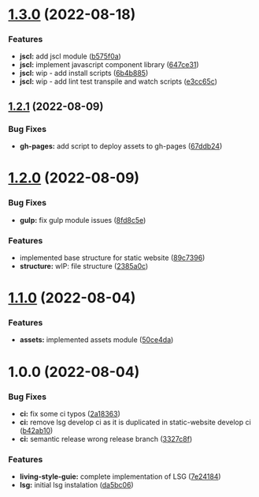 # [1.3.0](https://github.com/paulAlexSerban/tpl--static-website/compare/v1.2.1...v1.3.0) (2022-08-18)


### Features

* **jscl:** add jscl module ([b575f0a](https://github.com/paulAlexSerban/tpl--static-website/commit/b575f0a2b3589cc147cec5ca3b7b7204f5dceaca))
* **jscl:** implement javascript component library ([647ce31](https://github.com/paulAlexSerban/tpl--static-website/commit/647ce315757195299c2ccbdfa4fec941f0255363))
* **jscl:** wip - add install scripts ([6b4b885](https://github.com/paulAlexSerban/tpl--static-website/commit/6b4b885f2df16234335c13c5adf5277a3d91aed4))
* **jscl:** wip - add lint test transpile and watch scripts ([e3cc65c](https://github.com/paulAlexSerban/tpl--static-website/commit/e3cc65c5e1465acc6b060c41c0c8530b9bfe075a))

## [1.2.1](https://github.com/paulAlexSerban/tpl--static-website/compare/v1.2.0...v1.2.1) (2022-08-09)


### Bug Fixes

* **gh-pages:** add script to deploy assets to gh-pages ([67ddb24](https://github.com/paulAlexSerban/tpl--static-website/commit/67ddb249afd9b45c3c2ea4ed0355020e3a810b12))

# [1.2.0](https://github.com/paulAlexSerban/tpl--static-website/compare/v1.1.0...v1.2.0) (2022-08-09)


### Bug Fixes

* **gulp:** fix gulp module issues ([8fd8c5e](https://github.com/paulAlexSerban/tpl--static-website/commit/8fd8c5e1d6deac4ebfd34ce28c692b8e50560636))


### Features

* implemented base structure for static website ([89c7396](https://github.com/paulAlexSerban/tpl--static-website/commit/89c73964242e1013312d1eff87cdb211454babea))
* **structure:** wIP: file structure ([2385a0c](https://github.com/paulAlexSerban/tpl--static-website/commit/2385a0c5904774f221166d525dcedf59f9379447))

# [1.1.0](https://github.com/paulAlexSerban/tpl--static-website/compare/v1.0.0...v1.1.0) (2022-08-04)


### Features

* **assets:** implemented assets module ([50ce4da](https://github.com/paulAlexSerban/tpl--static-website/commit/50ce4da47487c157c23fcd76021b369cd5ea49e1))

# 1.0.0 (2022-08-04)


### Bug Fixes

* **ci:** fix some ci typos ([2a18363](https://github.com/paulAlexSerban/tpl--static-website/commit/2a1836350dcc25dc3f2e9205624e96cd8b7050a3))
* **ci:** remove lsg develop ci as it is duplicated in static-website develop ci ([b42ab10](https://github.com/paulAlexSerban/tpl--static-website/commit/b42ab10d2a75b0ae847b815bfc73bc4314117644))
* **ci:** semantic release wrong release branch ([3327c8f](https://github.com/paulAlexSerban/tpl--static-website/commit/3327c8fe858a2717e8cac64c52e9a225fa05db6f))


### Features

* **living-style-guie:** complete implementation of LSG ([7e24184](https://github.com/paulAlexSerban/tpl--static-website/commit/7e24184765f560acd687e0529aad1f5766d5c149))
* **lsg:** initial lsg instalation ([da5bc06](https://github.com/paulAlexSerban/tpl--static-website/commit/da5bc06a27026e3d66ca4b20e3352a1d7be1e509))
